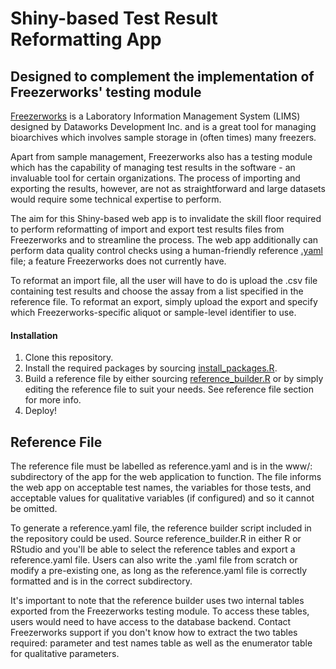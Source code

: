 # Shiny-based Test Result Reformatting App

## Designed to complement the implementation of Freezerworks' testing module

[Freezerworks](https://freezerworks.com) is a Laboratory Information Management System (LIMS) designed by Dataworks Development Inc. and is a great tool for managing bioarchives which involves sample storage in (often times) many freezers.

Apart from sample management, Freezerworks also has a testing module which has the capability of managing test results in the software - an invaluable tool for certain organizations. The process of importing and exporting the results, however, are not as straightforward and large datasets would require some technical expertise to perform.

The aim for this Shiny-based web app is to invalidate the skill floor required to perform reformatting of import and export test results files from Freezerworks and to streamline the process. The web app additionally can perform data quality control checks using a human-friendly reference [.yaml](https://yaml.org) file; a feature Freezerworks does not currently have.

To reformat an import file, all the user will have to do is upload the .csv file containing test results and choose the assay from a list specified in the reference file. To reformat an export, simply upload the export and specify which Freezerworks-specific aliquot or sample-level identifier to use.

<div>

#### Installation

1.  Clone this repository.
2.  Install the required packages by sourcing [install_packages.R](./install_packages.R).
3.  Build a reference file by either sourcing [reference_builder.R](./reference_builder.R) or by simply editing the reference file to suit your needs. See reference file section for more info.
4.  Deploy!

</div>

## Reference File

The reference file must be labelled as reference.yaml and is in the www/: subdirectory of the app for the web application to function. The file informs the web app on acceptable test names, the variables for those tests, and acceptable values for qualitative variables (if configured) and so it cannot be omitted.

To generate a reference.yaml file, the reference builder script included in the repository could be used. Source reference_builder.R in either R or RStudio and you'll be able to select the reference tables and export a reference.yaml file. Users can also write the .yaml file from scratch or modify a pre-existing one, as long as the reference.yaml file is correctly formatted and is in the correct subdirectory.

It's important to note that the reference builder uses two internal tables exported from the Freezerworks testing module. To access these tables, users would need to have access to the database backend. Contact Freezerworks support if you don't know how to extract the two tables required: parameter and test names table as well as the enumerator table for qualitative parameters.
